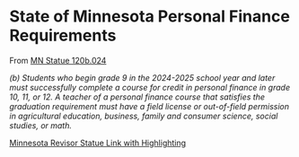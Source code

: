 # State of Minnesota Personal Finance Requirements

From [MN Statue 120b.024](https://www.revisor.mn.gov/statutes/cite/120b.024)

*(b) Students who begin grade 9 in the 2024-2025 school year and later must successfully complete a course for credit in personal finance in grade 10, 11, or 12. A teacher of a personal finance course that satisfies the graduation requirement must have a field license or out-of-field permission in agricultural education, business, family and consumer science, social studies, or math.*


[Minnesota Revisor Statue Link with Highlighting](https://www.revisor.mn.gov/statutes/cite/120b.024#:~:text=Subdivision%201.&text=(b)%20Students%20who%20begin%20grade,10%2C%2011%2C%20or%2012.)